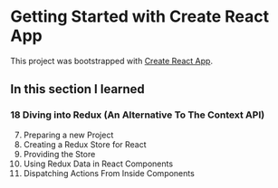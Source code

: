 # Getting Started with Create React App

This project was bootstrapped with [Create React App](https://github.com/facebook/create-react-app).

## In this section I learned
### 18 Diving into Redux (An Alternative To The Context API)
7. Preparing a new Project
8. Creating a Redux Store for React
9. Providing the Store
10. Using Redux Data in React Components
11. Dispatching Actions From Inside Components